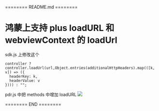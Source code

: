 ======== README.md ========

# 鸿蒙上支持 plus loadURL 和 webviewContext 的 loadUrl

sdk.js 上修改这个

```
controller ? controller.loadUrl(url,Object.entries(additionalHttpHeaders).map(([k, v]) => ({
  headerKey: k,
  headerValue: v
}))) : "";
```

pdr.js 中把 methods 中增加 loadURL
![](https://yuhepicgo.oss-cn-beijing.aliyuncs.com/20250717194551888.png)

======== END ========
